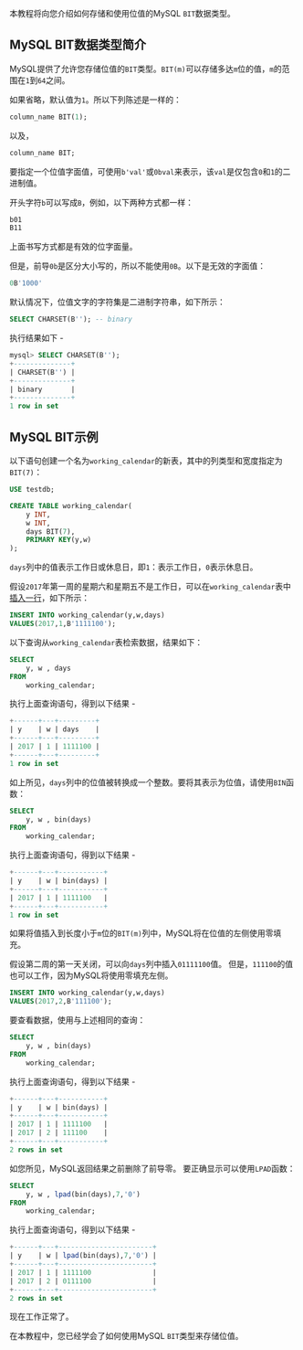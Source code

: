 本教程将向您介绍如何存储和使用位值的MySQL `BIT`数据类型。

## MySQL BIT数据类型简介

MySQL提供了允许您存储位值的`BIT`类型。`BIT(m)`可以存储多达`m`位的值，`m`的范围在`1`到`64`之间。

如果省略，默认值为`1`。所以下列陈述是一样的：

```sql
column_name BIT(1);
```

以及，

```sql
column_name BIT;
```

要指定一个位值字面值，可使用`b'val'`或`0bval`来表示，该`val`是仅包含`0`和`1`的二进制值。

开头字符`b`可以写成`B`，例如，以下两种方式都一样：

```sql
b01
B11
```

上面书写方式都是有效的位字面量。

但是，前导`0b`是区分大小写的，所以不能使用`0B`。以下是无效的字面值：

```sql
0B'1000'
```

默认情况下，位值文字的字符集是二进制字符串，如下所示：

```sql
SELECT CHARSET(B''); -- binary
```

执行结果如下 -

```sql
mysql> SELECT CHARSET(B'');
+--------------+
| CHARSET(B'') |
+--------------+
| binary       |
+--------------+
1 row in set
```

## MySQL BIT示例

以下语句创建一个名为`working_calendar`的新表，其中的列类型和宽度指定为`BIT(7)`：

```sql
USE testdb;

CREATE TABLE working_calendar(
    y INT,
    w INT,
    days BIT(7),
    PRIMARY KEY(y,w)
);
```

`days`列中的值表示工作日或休息日，即`1`：表示工作日，`0`表示休息日。

假设`2017`年第一周的星期六和星期五不是工作日，可以在`working_calendar`表中[插入一行](http://www.yiibai.com/mysql/insert-statement.html)，如下所示：

```sql
INSERT INTO working_calendar(y,w,days)
VALUES(2017,1,B'1111100');
```

以下查询从`working_calendar`表检索数据，结果如下：

```sql
SELECT 
    y, w , days
FROM
    working_calendar;
```

执行上面查询语句，得到以下结果 -

```sql
+------+---+---------+
| y    | w | days    |
+------+---+---------+
| 2017 | 1 | 1111100 |
+------+---+---------+
1 row in set
```

如上所见，`days`列中的位值被转换成一个整数。要将其表示为位值，请使用`BIN`函数：

```sql
SELECT 
    y, w , bin(days)
FROM
    working_calendar;
```

执行上面查询语句，得到以下结果 -

```sql
+------+---+-----------+
| y    | w | bin(days) |
+------+---+-----------+
| 2017 | 1 | 1111100   |
+------+---+-----------+
1 row in set
```

如果将值插入到长度小于`m`位的`BIT(m)`列中，MySQL将在位值的左侧使用零填充。

假设第二周的第一天关闭，可以向`days`列中插入`01111100`值。 但是，`111100`的值也可以工作，因为MySQL将使用零填充左侧。

```sql
INSERT INTO working_calendar(y,w,days)
VALUES(2017,2,B'111100');
```

要查看数据，使用与上述相同的查询：

```sql
SELECT 
    y, w , bin(days)
FROM
    working_calendar;
```

执行上面查询语句，得到以下结果 -

```sql
+------+---+-----------+
| y    | w | bin(days) |
+------+---+-----------+
| 2017 | 1 | 1111100   |
| 2017 | 2 | 111100    |
+------+---+-----------+
2 rows in set
```

如您所见，MySQL返回结果之前删除了前导零。 要正确显示可以使用`LPAD`函数：

```sql
SELECT 
    y, w , lpad(bin(days),7,'0')
FROM
    working_calendar;
```

执行上面查询语句，得到以下结果 -

```sql
+------+---+-----------------------+
| y    | w | lpad(bin(days),7,'0') |
+------+---+-----------------------+
| 2017 | 1 | 1111100               |
| 2017 | 2 | 0111100               |
+------+---+-----------------------+
2 rows in set
```

现在工作正常了。

在本教程中，您已经学会了如何使用MySQL `BIT`类型来存储位值。
